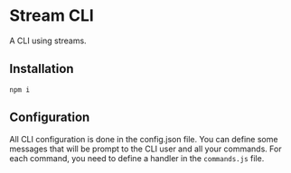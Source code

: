 # Stream CLI

A CLI using streams.

## Installation

    npm i

## Configuration

All CLI configuration is done in the config.json file.
You can define some messages that will be prompt to the CLI user and all your commands.
For each command, you need to define a handler in the ``commands.js`` file.
 

